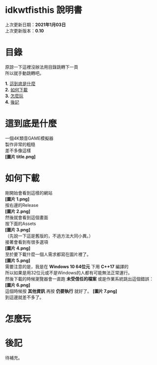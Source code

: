 
# idkwtfisthis 說明書
上次更新日期：**2021年1月03日**  
上次更新版本：**0.10**
# 目錄
原諒一下這裡沒辦法用目錄跳轉下一頁  
所以就手動跳轉吧。  
<!-- TOC -->
**1.** [這到底是什麼](#這到底是什麼)  
**2.** [如何下載](#如何下載)  
**3.** [怎麼玩](#怎麼玩)  
**4.** [後記](#後記)  
<!-- /TOC -->
# 這到底是什麼
一個4K類音GAME模擬器  
製作非常的粗糙  
差不多像這樣  
**[圖片 title.png]**
# 如何下載
剛開始會看到這樣的網站  
**[圖片 1.png]**  
按右邊的Release  
**[圖片 2.png]**  
然後就會看到這個畫面  
按下面的Assets  
**[圖片 3.png]**  
（先說一下這是舊版的，不過方法大同小異。）  
接著會看到有很多選項  
**[圖片 4.png]**  
至於要下載什麼一個人需求都寫在圖片裡了。  
**[圖片 5.png]**  
需要注意的是，我是在 **Windows 10 64位元** 下用 **C++17** 編譯的  
所以如果是用32位元或不是Windows的人都有可能無法正常運行。  
然後下載的時候瀏覽器會一直跑 **未受信任的檔案** 或是作業系統跳出這個錯誤：  
**[圖片 6.png]**  
這個時候按 **其他資訊** 再按 **仍要執行** 就好了。
**[圖片 7.png]**  
到這邊就差不多了。
# 怎麼玩
# 後記
待補充。
